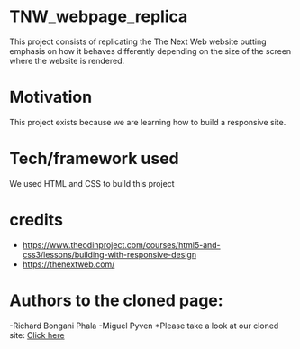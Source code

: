 # TNW_webpage_replica

This project consists of replicating the The Next Web website putting emphasis on how it behaves differently depending on the size of the screen where the website is rendered.

# Motivation

This project exists because we are learning how to build a responsive site.

# Tech/framework used

We used HTML and CSS to build this project

# credits

- https://www.theodinproject.com/courses/html5-and-css3/lessons/building-with-responsive-design
- https://thenextweb.com/

# Authors to the cloned page:
  -Richard  Bongani Phala
  -Miguel Pyven
  *Please take a look at our cloned site:
  <a href="https://rawcdn.githack.com/RichardBongani/TNW_webpage_replica/b59aa26d6674c6b12d6ae9d4b916989fa6f438a7/index.html">Click here</a>
